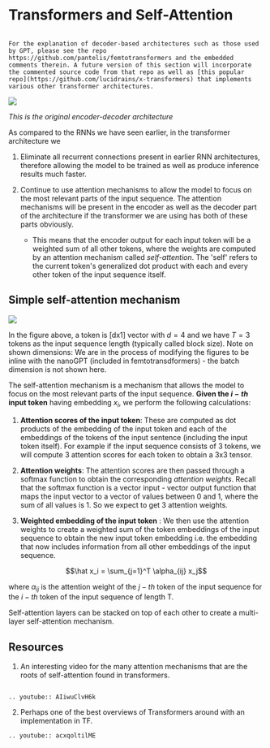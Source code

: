 # Transformers and Self-Attention

```{admonition} Note

For the explanation of decoder-based architectures such as those used by GPT, please see the repo https://github.com/pantelis/femtotransformers and the embedded comments therein. A future version of this section will incorporate the commented source code from that repo as well as [this popular repo](https://github.com/lucidrains/x-transformers) that implements various other transformer architectures. 

```

![](images/transformer-architecture.png)

*This is the original encoder-decoder architecture*

As compared to the RNNs we have seen earlier, in the transformer architecture we 

1. Eliminate all recurrent connections present in earlier RNN architectures, therefore allowing the model to be trained as well as produce inference results much faster.

2. Continue to use attention mechanisms to allow the model to focus on the most relevant parts of the input sequence. The attention mechanisms will be present in the encoder as well as the decoder part of the architecture if the transformer we are using has both of these parts obviously. 

    * This means that the encoder output for each input token will be a weighted sum of all other tokens, where the weights are computed by an attention mechanism called _self-attention_. The 'self' refers to the current token's generalized dot product with each and every other token of the input sequence itself.


## Simple self-attention mechanism  

![](images/self-attention-simple.png)

In the figure above, a token is [dx1] vector with $d=4$ and we have $T=3$ tokens as the input sequence length (typically called block size).   Note on shown dimensions: We are in the process of modifying the figures to be inline with the nanoGPT (included in femtotransdformers) - the batch dimension is not shown here.

The self-attention mechanism is a mechanism that allows the model to focus on the most relevant parts of the input sequence. **Given the $i-th$ input token** having embedding $x_i$, we perform the following calculations:   

1. **Attention scores of the input token**: These are computed as dot products of the embedding of the input token and each of the embeddings of the tokens of the input sentence (including the input token itself). For example if the input sequence consists of 3 tokens, we will compute 3 attention scores for each token to obtain a 3x3 tensor.

2. **Attention weights**: The attention scores are then passed through a softmax function to obtain the corresponding _attention weights_.  Recall that the softmax function is a vector input - vector output function that maps the input vector to a vector of values between 0 and 1, where the sum of all values is 1. So we expect to get 3 attention weights. 

3. **Weighted embedding of the input token** : We then use the  attention weights to create a weighted sum of the token embeddings of the input sequence to obtain the new input token embedding i.e. the embedding that now includes information from all other embeddings of the input sequence.

$$\hat x_i = \sum_{j=1}^T \alpha_{ij} x_j$$

where $\alpha_{ij}$ is the attention weight of the $j-th$ token of the input sequence for the $i-th$ token of the input sequence of length T.

Self-attention layers can be stacked on top of each other to create a multi-layer self-attention mechanism.


## Resources

1. An interesting video for the many attention mechanisms that are the roots of self-attention found in transformers. 

```{eval-rst}

.. youtube:: AIiwuClvH6k

```
2. Perhaps one of the best overviews of Transformers around with an implementation in TF. 

```{eval-rst}
.. youtube:: acxqoltilME

``` 


